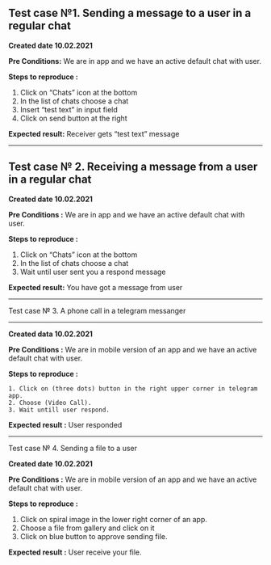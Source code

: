 Test case №1. Sending a message to a user in a regular chat 
---
 **Created date   10.02.2021**
 
 
 **Pre Conditions:**  We are in app and we have an active default chat with user.

 **Steps to reproduce :** 
 
   1. Click on “Chats” icon at the bottom
   2. In the list of chats choose a chat
   3. Insert “test text” in input field 
   4. Click on send button at the right

**Expected result:** Receiver gets “test text” message

___
Test case № 2. Receiving a message from a user in a regular chat
----
 **Created date 10.02.2021**
 
 **Pre Conditions :** We are in app and we have an active default chat with user.

 **Steps to reproduce :** 
 
   1. Click on “Chats” icon at the bottom
   2. In the list of chats choose a chat
   3. Wait until user sent you a respond message

   **Expected result:** You have got a message from user

   ___
Test case № 3. A phone call in a telegram messanger
___
**Created data 10.02.2021**

**Pre Conditions :** We are in mobile version of an app and we have an active default chat with user.

**Steps to reproduce :**

    1. Click on (three dots) button in the right upper corner in telegram app.
    2. Choose (Video Call).
    3. Wait untill user respond.

**Expected result :** User responded  

___

Test case № 4. Sending a file to a user

**Created date 10.02.2021**
 
 **Pre Conditions :** We are in mobile version of an app and we have an active default chat with user.
  
  **Steps to reproduce :**
  
   1. Click on spiral image in the lower right corner of an app.
   2. Choose a file from gallery and click on it
   3. Click on blue button to approve sending file.

**Expected result :** User receive your file.


 
 
